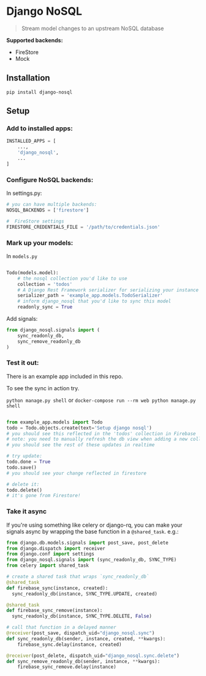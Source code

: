 # Django NoSQL

> Stream model changes to an upstream NoSQL database

**Supported backends:**

* FireStore
* Mock

## Installation

```
pip install django-nosql
```

## Setup

### Add to installed apps:

```python
INSTALLED_APPS = [
    ...,
    'django_nosql',
    ...
]
```

### Configure NoSQL backends:

In settings.py:

```python
# you can have multiple backends:
NOSQL_BACKENDS = ['firestore']

#  FireStore settings
FIRESTORE_CREDENTIALS_FILE = '/path/to/credentials.json'
```

### Mark up your models:

In `models.py`

```python

Todo(models.model):
    # the nosql collection you'd like to use
    collection = 'todos'
    # A Django Rest Framework serializer for serializing your instance
    serializer_path = 'example_app.models.TodoSerializer'
    # inform django_nosql that you'd like to sync this model
    readonly_sync = True
```

Add signals:

```python
from django_nosql.signals import (
    sync_readonly_db,
    sync_remove_readonly_db
)
```

### Test it out:

There is an example app included in this repo.

To see the sync in action try.

`python manage.py shell` or `docker-compose run --rm web python manage.py shell`

```python

from example_app.models import Todo
todo = Todo.objects.create(text='Setup django nosql')
# you should see this reflected in the 'todos' collection in Firebase
# note: you need to manually refresh the db view when adding a new collection
# you should see the rest of these updates in realtime

# try update:
todo.done = True
todo.save()
# you should see your change reflected in firestore

# delete it:
todo.delete()
# it's gone from Firestore!
```

### Take it async

If you're using something like celery or django-rq, you can make your signals async by wrapping the base function in a `@shared_task`. e.g.:

```python
from django.db.models.signals import post_save, post_delete
from django.dispatch import receiver
from django.conf import settings
from django_nosql.signals import (sync_readonly_db, SYNC_TYPE)
from celery import shared_task

# create a shared task that wraps `sync_readonly_db`
@shared_task
def firebase_sync(instance, created):
  sync_readonly_db(instance, SYNC_TYPE.UPDATE, created)

@shared_task
def firebase_sync_remove(instance):
  sync_readonly_db(instance, SYNC_TYPE.DELETE, False)

# call that function in a delayed manner
@receiver(post_save, dispatch_uid="django_nosql.sync")
def sync_readonly_db(sender, instance, created, **kwargs):
    firebase_sync.delay(instance, created)

@receiver(post_delete, dispatch_uid="django_nosql.sync.delete")
def sync_remove_readonly_db(sender, instance, **kwargs):
    firebase_sync_remove.delay(instance)
```

